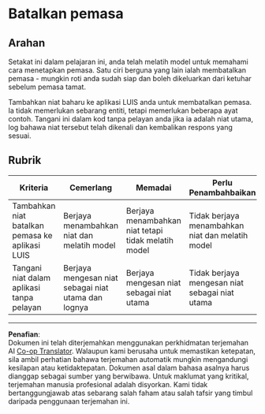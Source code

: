 <!--
CO_OP_TRANSLATOR_METADATA:
{
  "original_hash": "5a7262a0c48dfacdfe1ff91b20bf16fd",
  "translation_date": "2025-08-27T23:13:01+00:00",
  "source_file": "6-consumer/lessons/2-language-understanding/assignment.md",
  "language_code": "ms"
}
-->
# Batalkan pemasa

## Arahan

Setakat ini dalam pelajaran ini, anda telah melatih model untuk memahami cara menetapkan pemasa. Satu ciri berguna yang lain ialah membatalkan pemasa - mungkin roti anda sudah siap dan boleh dikeluarkan dari ketuhar sebelum pemasa tamat.

Tambahkan niat baharu ke aplikasi LUIS anda untuk membatalkan pemasa. Ia tidak memerlukan sebarang entiti, tetapi memerlukan beberapa ayat contoh. Tangani ini dalam kod tanpa pelayan anda jika ia adalah niat utama, log bahawa niat tersebut telah dikenali dan kembalikan respons yang sesuai.

## Rubrik

| Kriteria | Cemerlang | Memadai | Perlu Penambahbaikan |
| -------- | --------- | -------- | -------------------- |
| Tambahkan niat batalkan pemasa ke aplikasi LUIS | Berjaya menambahkan niat dan melatih model | Berjaya menambahkan niat tetapi tidak melatih model | Tidak berjaya menambahkan niat dan melatih model |
| Tangani niat dalam aplikasi tanpa pelayan | Berjaya mengesan niat sebagai niat utama dan lognya | Berjaya mengesan niat sebagai niat utama | Tidak berjaya mengesan niat sebagai niat utama |

---

**Penafian**:  
Dokumen ini telah diterjemahkan menggunakan perkhidmatan terjemahan AI [Co-op Translator](https://github.com/Azure/co-op-translator). Walaupun kami berusaha untuk memastikan ketepatan, sila ambil perhatian bahawa terjemahan automatik mungkin mengandungi kesilapan atau ketidaktepatan. Dokumen asal dalam bahasa asalnya harus dianggap sebagai sumber yang berwibawa. Untuk maklumat yang kritikal, terjemahan manusia profesional adalah disyorkan. Kami tidak bertanggungjawab atas sebarang salah faham atau salah tafsir yang timbul daripada penggunaan terjemahan ini.
